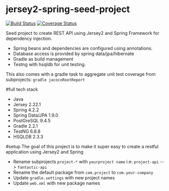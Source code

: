 # jersey2-spring-seed-project
[![Build Status](https://travis-ci.org/julesbond007/jersey2-spring-seed-project.svg?branch=master)](https://travis-ci.org/julesbond007/jersey2-spring-seed-project)
[![Coverage Status](https://coveralls.io/repos/julesbond007/jersey2-spring-seed-project/badge.svg?branch=master&service=github)](https://coveralls.io/github/julesbond007/jersey2-spring-seed-project?branch=master) 

Seed project to create REST API using Jersey2 and Spring Framework for dependency injection.  

- Spring beans and dependencies are configured using annotations.
- Database access is provided by spring data/jpa/hibernate
- Gradle as build management
- Testng with hsqldb for unit testing.

This also comes with a gradle task to aggregate unit test coverage from subprojects: 
`gradle jacocoRootReport`

#full tech stack
- Java
- Jersey 2.22.1
- Spring 4.2.2
- Spring Data/JPA 1.9.0
- PostGreSQL 9.4.5
- Gradle 2.2.1
- TestNG 6.8.8
- HSQLDB 2.3.3

#setup
The goal of this project is to make it super easy to create a restful application using Jersey2 and Spring
- Rename subprojects `project-*` with `yourproject name` i.e: `project-api` --> `fantastic-api`
- Rename the default package from  `com.project` to `com.your-company`
- Update `gradle.settings` with new project names
- Update `web.xml` with new package names
